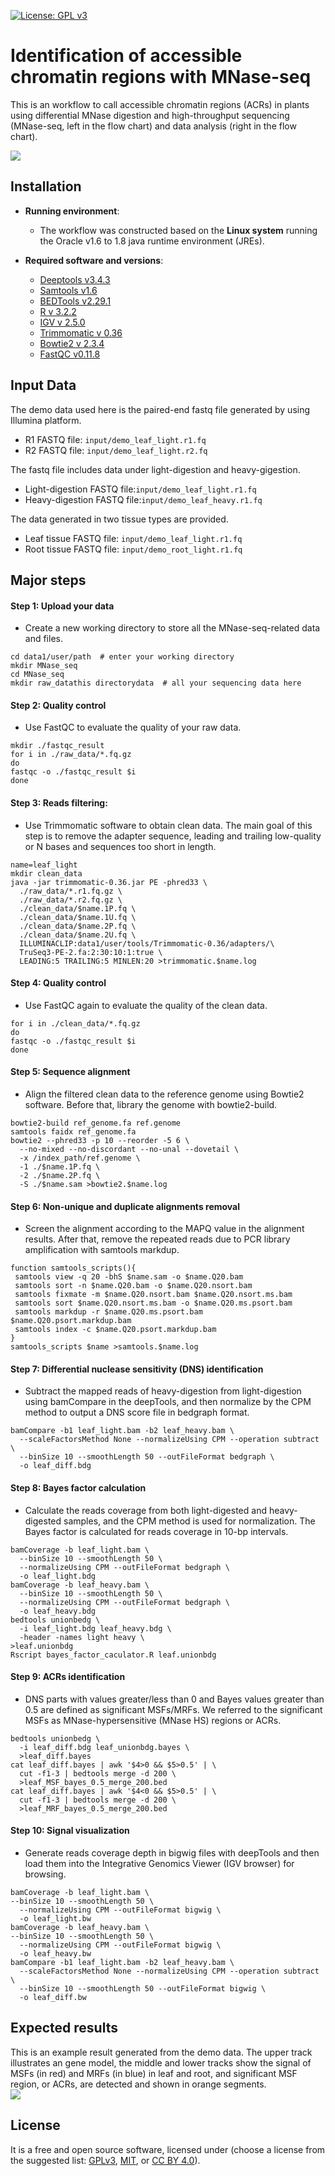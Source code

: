[![License: GPL v3](https://img.shields.io/badge/License-GPL%20v3-blue.svg)](http://www.gnu.org/licenses/gpl-3.0)

# Identification of accessible chromatin regions with MNase-seq

This is an workflow to call accessible chromatin regions (ACRs) in plants using differential MNase digestion and high-throughput sequencing (MNase-seq, left in the flow chart) and data analysis (right in the flow chart).

![](workflow/1_Pepline.jpg)

## Installation

- __Running environment__: 
    - The workflow was constructed based on the __Linux system__ running the Oracle v1.6 to 1.8 java runtime environment (JREs).

- __Required software and versions__: 
    - [Deeptools v3.4.3](https://deeptools.readthedocs.io/en/latest/index.html) 
    - [Samtools v1.6](http://www.htslib.org/doc/samtools.html)
    - [BEDTools v2.29.1](https://bedtools.readthedocs.io/en/latest/content/bedtools-suite.html)
    - [R v 3.2.2](https://www.r-project.org/)
    - [IGV v 2.5.0](http://software.broadinstitute.org/software/igv/)
    - [Trimmomatic v 0.36](http://www.usadellab.org/cms/?page=trimmomatic)
    - [Bowtie2 v 2.3.4](http://bowtie-bio.sourceforge.net/bowtie2/index.shtml)
    - [FastQC v0.11.8](https://www.bioinformatics.babraham.ac.uk/projects/fastqc/)

## Input Data

The demo data used here is the paired-end fastq file generated by using Illumina platform.  
- R1 FASTQ file: `input/demo_leaf_light.r1.fq`
- R2 FASTQ file: `input/demo_leaf_light.r2.fq`

The fastq file includes data under light-digestion and heavy-gigestion.
- Light-digestion FASTQ file:`input/demo_leaf_light.r1.fq`
- Heavy-digestion FASTQ file:`input/demo_leaf_heavy.r1.fq`

The data generated in two tissue types are provided.
- Leaf tissue FASTQ file: `input/demo_leaf_light.r1.fq`
- Root tissue FASTQ file: `input/demo_root_light.r1.fq`

## Major steps

#### Step 1: Upload your data
- Create a new working directory to store all the MNase-seq-related data and files.

```
cd data1/user/path  # enter your working directory
mkdir MNase_seq
cd MNase_seq
mkdir raw_datathis directorydata  # all your sequencing data here
```

#### Step 2: Quality control
- Use FastQC to evaluate the quality of your raw data.

```
mkdir ./fastqc_result
for i in ./raw_data/*.fq.gz
do
fastqc -o ./fastqc_result $i
done
```

#### Step 3: Reads filtering: 
- Use Trimmomatic software to obtain clean data. The main goal of this step is to remove the adapter sequence, leading and trailing low-quality or N bases and sequences too short in length.
```
name=leaf_light
mkdir clean_data
java -jar trimmomatic-0.36.jar PE -phred33 \
  ./raw_data/*.r1.fq.gz \
  ./raw_data/*.r2.fq.gz \
  ./clean_data/$name.1P.fq \
  ./clean_data/$name.1U.fq \
  ./clean_data/$name.2P.fq \
  ./clean_data/$name.2U.fq \
  ILLUMINACLIP:data1/user/tools/Trimmomatic-0.36/adapters/\
  TruSeq3-PE-2.fa:2:30:10:1:true \
  LEADING:5 TRAILING:5 MINLEN:20 >trimmomatic.$name.log

```

#### Step 4: Quality control
- Use FastQC again to evaluate the quality of the clean data.
```
for i in ./clean_data/*.fq.gz
do
fastqc -o ./fastqc_result $i
done
```

#### Step 5: Sequence alignment
- Align the filtered clean data to the reference genome using Bowtie2 software. Before that, library the genome with bowtie2-build.
```
bowtie2-build ref_genome.fa ref.genome
samtools faidx ref_genome.fa
bowtie2 --phred33 -p 10 --reorder -5 6 \
  --no-mixed --no-discordant --no-unal --dovetail \
  -x /index_path/ref.genome \
  -1 ./$name.1P.fq \
  -2 ./$name.2P.fq \
  -S ./$name.sam >bowtie2.$name.log
```

#### Step 6: Non-unique and duplicate alignments removal
- Screen the alignment according to the MAPQ value in the alignment results. After that, remove the repeated reads due to PCR library amplification with samtools markdup.
```
function samtools_scripts(){
 samtools view -q 20 -bhS $name.sam -o $name.Q20.bam
 samtools sort -n $name.Q20.bam -o $name.Q20.nsort.bam
 samtools fixmate -m $name.Q20.nsort.bam $name.Q20.nsort.ms.bam
 samtools sort $name.Q20.nsort.ms.bam -o $name.Q20.ms.psort.bam
 samtools markdup -r $name.Q20.ms.psort.bam $name.Q20.psort.markdup.bam
 samtools index -c $name.Q20.psort.markdup.bam
}
samtools_scripts $name >samtools.$name.log
```

#### Step 7: Differential nuclease sensitivity (DNS) identification
- Subtract the mapped reads of heavy-digestion from light-digestion using bamCompare in the deepTools, and then normalize by the CPM method to output a DNS score file in bedgraph format.
```
bamCompare -b1 leaf_light.bam -b2 leaf_heavy.bam \
  --scaleFactorsMethod None --normalizeUsing CPM --operation subtract \
  --binSize 10 --smoothLength 50 --outFileFormat bedgraph \
  -o leaf_diff.bdg
```

#### Step 8: Bayes factor calculation
- Calculate the reads coverage from both light-digested and heavy-digested samples, and the CPM method is used for normalization. The Bayes factor is calculated for reads coverage in 10-bp intervals.
```
bamCoverage -b leaf_light.bam \
  --binSize 10 --smoothLength 50 \
  --normalizeUsing CPM --outFileFormat bedgraph \
  -o leaf_light.bdg
bamCoverage -b leaf_heavy.bam \
  --binSize 10 --smoothLength 50 \
  --normalizeUsing CPM --outFileFormat bedgraph \
  -o leaf_heavy.bdg
bedtools unionbedg \
  -i leaf_light.bdg leaf_heavy.bdg \
  -header -names light heavy \
>leaf.unionbdg
Rscript bayes_factor_caculator.R leaf.unionbdg
```

#### Step 9: ACRs identification
- DNS parts with values greater/less than 0 and Bayes values greater than 0.5 are defined as significant MSFs/MRFs. We referred to the significant MSFs as MNase-hypersensitive (MNase HS) regions or ACRs.
```
bedtools unionbedg \
  -i leaf_diff.bdg leaf_unionbdg.bayes \
  >leaf_diff.bayes
cat leaf_diff.bayes | awk '$4>0 && $5>0.5' | \
  cut -f1-3 | bedtools merge -d 200 \
  >leaf_MSF_bayes_0.5_merge_200.bed
cat leaf_diff.bayes | awk '$4<0 && $5>0.5' | \
  cut -f1-3 | bedtools merge -d 200 \
  >leaf_MRF_bayes_0.5_merge_200.bed
```

#### Step 10: Signal visualization
- Generate reads coverage depth in bigwig files with deepTools and then load them into the Integrative Genomics Viewer (IGV browser) for browsing.
```
bamCoverage -b leaf_light.bam \
--binSize 10 --smoothLength 50 \
  --normalizeUsing CPM --outFileFormat bigwig \
  -o leaf_light.bw
bamCoverage -b leaf_heavy.bam \
--binSize 10 --smoothLength 50 \
  --normalizeUsing CPM --outFileFormat bigwig \
  -o leaf_heavy.bw
bamCompare -b1 leaf_light.bam -b2 leaf_heavy.bam \
  --scaleFactorsMethod None --normalizeUsing CPM --operation subtract \
  --binSize 10 --smoothLength 50 --outFileFormat bigwig \
  -o leaf_diff.bw
```

## Expected results
This is an example result generated from the demo data. The upper track illustrates an gene model, the middle and lower tracks show the signal of MSFs (in red) and MRFs (in blue) in leaf and root, and significant MSF region, or ACRs, are detected and shown in orange segments.
</br>
![](graphs/igv_snapshot_labeled.jpg)


## License
It is a free and open source software, licensed under []() (choose a license from the suggested list:  [GPLv3](https://github.com/github/choosealicense.com/blob/gh-pages/_licenses/gpl-3.0.txt), [MIT](https://github.com/github/choosealicense.com/blob/gh-pages/LICENSE.md), or [CC BY 4.0](https://github.com/github/choosealicense.com/blob/gh-pages/_licenses/cc-by-4.0.txt)).